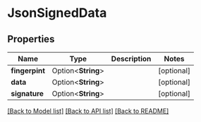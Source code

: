 # JsonSignedData

## Properties

Name | Type | Description | Notes
------------ | ------------- | ------------- | -------------
**fingerpint** | Option<**String**> |  | [optional]
**data** | Option<**String**> |  | [optional]
**signature** | Option<**String**> |  | [optional]

[[Back to Model list]](../README.md#documentation-for-models) [[Back to API list]](../README.md#documentation-for-api-endpoints) [[Back to README]](../README.md)


